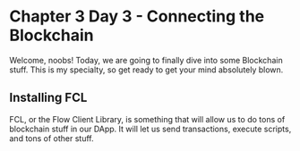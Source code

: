 # Chapter 3 Day 3 - Connecting the Blockchain

Welcome, noobs! Today, we are going to finally dive into some Blockchain stuff. This is my specialty, so get ready to get your mind absolutely blown.

## Installing FCL

FCL, or the Flow Client Library, is something that will allow us to do tons of blockchain stuff in our DApp. It will let us send transactions, execute scripts, and tons of other stuff.